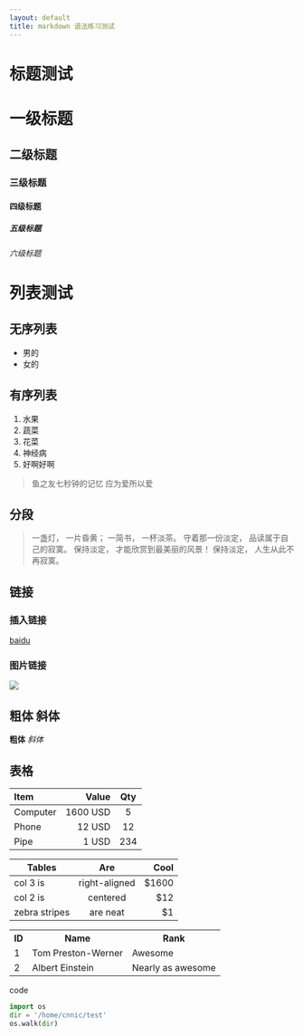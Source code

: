 ```yaml
---
layout: default
title: markdown 语法练习测试
---
```


# 标题测试
# 一级标题
## 二级标题
### 三级标题
#### 四级标题
##### 五级标题
###### 六级标题
 
# 列表测试
## 无序列表
* 男的
* 女的

## 有序列表

1. 水果
1. 蔬菜
3. 花菜
4. 神经病
4. 好啊好啊

> 鱼之友七秒钟的记忆
> 应为爱所以爱

## 分段
> 一盏灯， 一片昏黄； 一简书， 一杯淡茶。 守着那一份淡定， 品读属于自己的寂寞。 保持淡定， 才能欣赏到最美丽的风景！ 保持淡定， 人生从此不再寂寞。

## 链接
### 插入链接
[baidu](http://www.baidu.com)
### 图片链接
![](http://img3.douban.com/lpic/s27601780.jpg)
## 粗体 斜体
**粗体** *斜体*
## 表格
| Item      |    Value | Qty  |
| :-------- | --------:| :--: |
| Computer  | 1600 USD |  5   |
| Phone     |   12 USD |  12  |
| Pipe      |    1 USD | 234  |

| Tables        | Are           | Cool  |
| ------------- |:-------------:| -----:|
| col 3 is      | right-aligned | $1600 |
| col 2 is      | centered      |   $12 |
| zebra stripes | are neat      |    $1 |
<table>
  <tr>
    <th>ID</th><th>Name</th><th>Rank</th>
  </tr>
  <tr>
    <td>1</td><td>Tom Preston-Werner</td><td>Awesome</td>
  </tr>
  <tr>
    <td>2</td><td>Albert Einstein</td><td>Nearly as awesome</td>
  </tr>
</table


## code

```` python
import os
dir = '/home/cnnic/test'
os.walk(dir)
````



